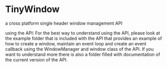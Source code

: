 TinyWindow
==========

a cross platform single header window management API

using the API:
For the best way to understand using the API, please look at the example folder that is included with the API that provides an example of how to create a window, maintain an event loop and create an event callback using the WindowManager and window class of the API. If you want to understand more there is also a folder filled with documentation of the current version of the API. 
